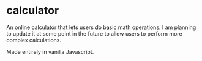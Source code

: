 # calculator

An online calculator that lets users do basic math operations. I am planning to update it at some point in the future to allow users to perform more complex calculations.

 Made entirely in vanilla Javascript.